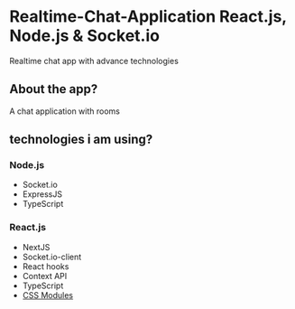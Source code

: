 # Realtime-Chat-Application React.js, Node.js & Socket.io
Realtime chat app with advance technologies


## About the app?
A chat application with rooms

##  technologies i am using?
### Node.js
- Socket.io
- ExpressJS
- TypeScript

### React.js
- NextJS
- Socket.io-client
- React hooks
- Context API
- TypeScript
- [CSS Modules](https://nextjs.org/docs/basic-features/built-in-css-support#adding-component-level-css)
